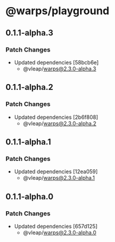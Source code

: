 # @warps/playground

## 0.1.1-alpha.3

### Patch Changes

- Updated dependencies [58bcb6e]
  - @vleap/warps@2.3.0-alpha.3

## 0.1.1-alpha.2

### Patch Changes

- Updated dependencies [2b6f808]
  - @vleap/warps@2.3.0-alpha.2

## 0.1.1-alpha.1

### Patch Changes

- Updated dependencies [12ea059]
  - @vleap/warps@2.3.0-alpha.1

## 0.1.1-alpha.0

### Patch Changes

- Updated dependencies [657d125]
  - @vleap/warps@2.3.0-alpha.0
